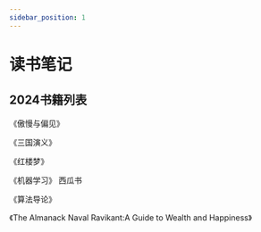 ```yaml
---
sidebar_position: 1
---
```


# 读书笔记

## 2024书籍列表

《傲慢与偏见》

《三国演义》

《红楼梦》

《机器学习》 西瓜书

《算法导论》

《The Almanack Naval Ravikant:A Guide to Wealth and Happiness》
